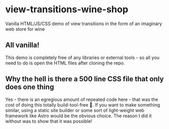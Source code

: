 # view-transitions-wine-shop

Vanilla HTML/JS/CSS demo of view transitions in the form of an imaginary web store for wine

## All vanilla!

This demo is completely free of any libraries or external tools - so all you need to do is open the HTML files after cloning the repo.

## Why the hell is there a 500 line CSS file that only does one thing

Yes - there is an egregious amount of repeated code here - that was the cost of doing this totally build-tool-free 😬. If you want to make something similar, using a static site builder or some sort of light-weight web framework like Astro would be the obvious choice. The reason I did it without was to show that it was possible!

